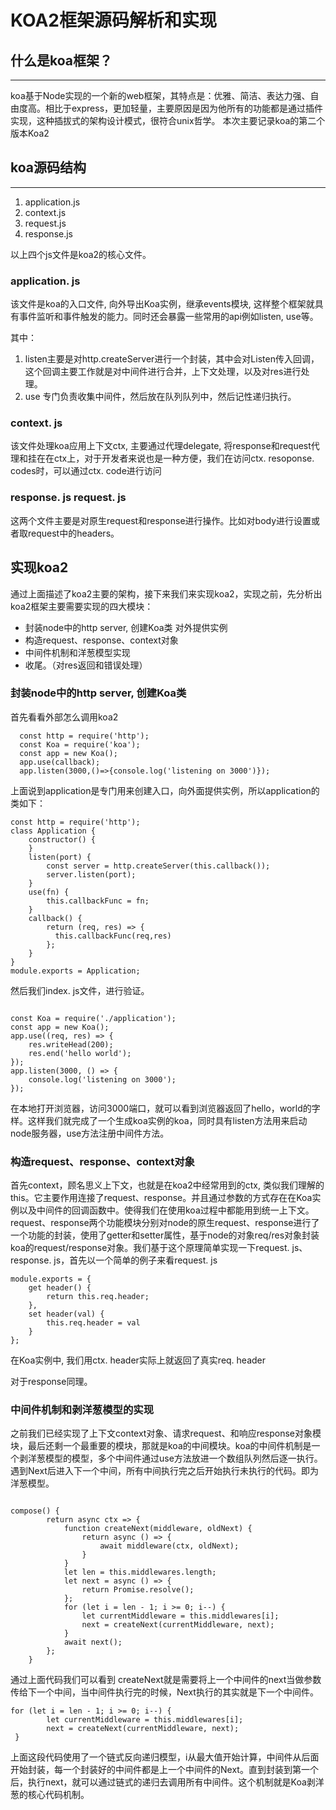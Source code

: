 # KOA2框架源码解析和实现

## 什么是koa框架？

----
koa基于Node实现的一个新的web框架，其特点是：优雅、简洁、表达力强、自由度高。相比于express，更加轻量，主要原因是因为他所有的功能都是通过插件实现，这种插拔式的架构设计模式，很符合unix哲学。
本次主要记录koa的第二个版本Koa2

## koa源码结构

---

1. application.js
2. context.js
3. request.js
4. response.js

以上四个js文件是koa2的核心文件。

### application. js

该文件是koa的入口文件, 向外导出Koa实例，继承events模块, 这样整个框架就具有事件监听和事件触发的能力。同时还会暴露一些常用的api例如listen, use等。

其中： 

1. listen主要是对http.createServer进行一个封装，其中会对Listen传入回调，这个回调主要工作就是对中间件进行合并，上下文处理，以及对res进行处理。
2. use 专门负责收集中间件，然后放在队列队列中，然后记性递归执行。

### context. js 

该文件处理koa应用上下文ctx, 主要通过代理delegate, 将response和request代理和挂在在ctx上，对于开发者来说也是一种方便，我们在访问ctx. resoponse. codes时，可以通过ctx. code进行访问

### response. js request. js

这两个文件主要是对原生request和response进行操作。比如对body进行设置或者取request中的headers。

## 实现koa2

通过上面描述了koa2主要的架构，接下来我们来实现koa2，实现之前，先分析出koa2框架主要需要实现的四大模块：

* 封装node中的http server, 创建Koa类 对外提供实例
* 构造request、response、context对象
* 中间件机制和洋葱模型实现
* 收尾。（对res返回和错误处理）

### 封装node中的http server, 创建Koa类

首先看看外部怎么调用koa2

``` 
  const http = require('http');
  const Koa = require('koa');
  const app = new Koa();
  app.use(callback);
  app.listen(3000,()=>{console.log('listening on 3000')});

```

上面说到application是专门用来创建入口，向外面提供实例，所以application的类如下：

``` 
const http = require('http');
class Application {    
    constructor() {        
    }
    listen(port) {        
        const server = http.createServer(this.callback());
        server.listen(port);
    }
    use(fn) {
        this.callbackFunc = fn;
    }
    callback() {
        return (req, res) => {
          this.callbackFunc(req,res)
        };
    }
}
module.exports = Application;

```

然后我们index. js文件，进行验证。

``` 
  
const Koa = require('./application');
const app = new Koa();
app.use((req, res) => {
    res.writeHead(200);
    res.end('hello world');
});
app.listen(3000, () => {
    console.log('listening on 3000');
});

```

在本地打开浏览器，访问3000端口，就可以看到浏览器返回了hello，world的字样。这样我们就完成了一个生成koa实例的koa，同时具有listen方法用来启动node服务器，use方法注册中间件方法。

### 构造request、response、context对象

首先context，顾名思义上下文，也就是在koa2中经常用到的ctx, 类似我们理解的this。它主要作用连接了request、response。并且通过参数的方式存在在Koa实例以及中间件的回调函数中。使得我们在使用koa过程中都能用到统一上下文。
request、response两个功能模块分别对node的原生request、response进行了一个功能的封装，使用了getter和setter属性，基于node的对象req/res对象封装koa的request/response对象。我们基于这个原理简单实现一下request. js、response. js，首先以一个简单的例子来看request. js

``` 
module.exports = {
    get header() {
        return this.req.header;
    },
    set header(val) {
        this.req.header = val
    }
};
```

在Koa实例中, 我们用ctx. header实际上就返回了真实req. header

对于response同理。

### 中间件机制和剥洋葱模型的实现

之前我们已经实现了上下文context对象、请求request、和响应response对象模块，最后还剩一个最重要的模块，那就是koa的中间模块。koa的中间件机制是一个剥洋葱模型的模型，多个中间件通过use方法放进一个数组队列然后逐一执行。遇到Next后进入下一个中间，所有中间执行完之后开始执行未执行的代码。即为洋葱模型。

``` 

compose() {
        return async ctx => {
            function createNext(middleware, oldNext) {
                return async () => {
                    await middleware(ctx, oldNext);
                }
            }
            let len = this.middlewares.length;
            let next = async () => {
                return Promise.resolve();
            };
            for (let i = len - 1; i >= 0; i--) {
                let currentMiddleware = this.middlewares[i];
                next = createNext(currentMiddleware, next);
            }
            await next();
        };
    }

```

通过上面代码我们可以看到 createNext就是需要将上一个中间件的next当做参数传给下一个中间，当中间件执行完的时候，Next执行的其实就是下一个中间件。

``` 
for (let i = len - 1; i >= 0; i--) {
        let currentMiddleware = this.middlewares[i];
        next = createNext(currentMiddleware, next);
 }

```

上面这段代码使用了一个链式反向递归模型，i从最大值开始计算，中间件从后面开始封装，每一个封装好的中间件都是上一个中间件的Next。直到封装到第一个后，执行next，就可以通过链式的递归去调用所有中间件。这个机制就是Koa剥洋葱的核心代码机制。
